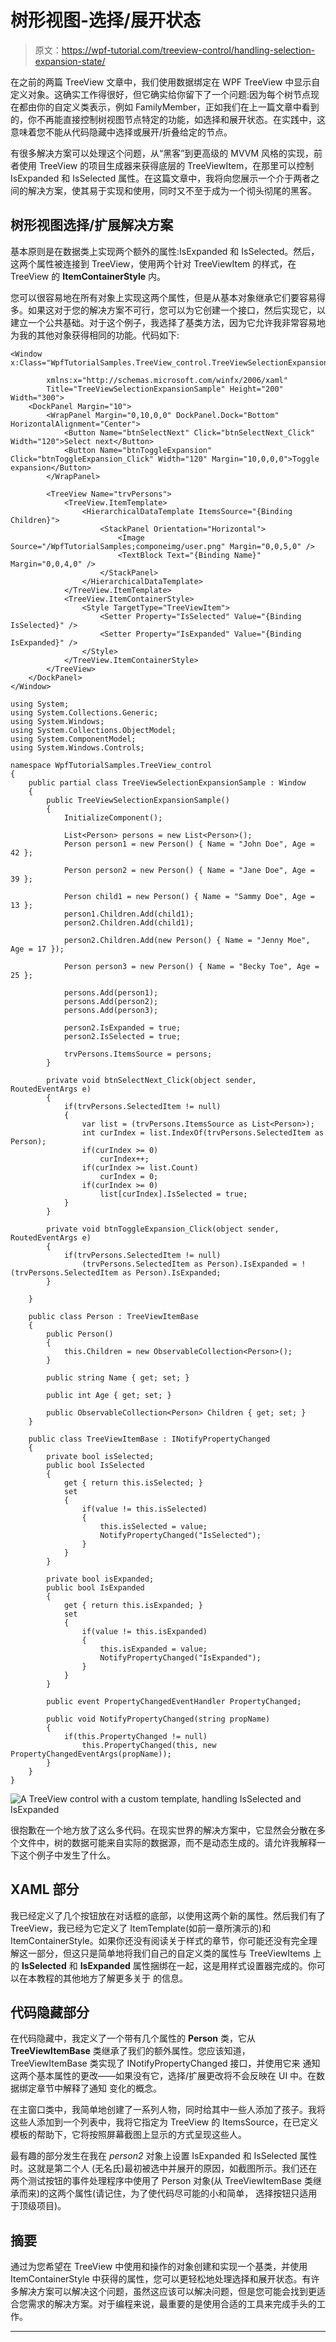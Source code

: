 # 树形视图-选择/展开状态

> 原文：<https://wpf-tutorial.com/treeview-control/handling-selection-expansion-state/>

在之前的两篇 TreeView 文章中，我们使用数据绑定在 WPF TreeView 中显示自定义对象。这确实工作得很好，但它确实给你留下了一个问题:因为每个树节点现在都由你的自定义类表示，例如 FamilyMember，正如我们在上一篇文章中看到的，你不再能直接控制树视图节点特定的功能，如选择和展开状态。在实践中，这意味着您不能从代码隐藏中选择或展开/折叠给定的节点。

有很多解决方案可以处理这个问题，从“黑客”到更高级的 MVVM 风格的实现，前者使用 TreeView 的项目生成器来获得底层的 TreeViewItem，在那里可以控制 IsExpanded 和 IsSelected 属性。在这篇文章中，我将向您展示一个介于两者之间的解决方案，使其易于实现和使用，同时又不至于成为一个彻头彻尾的黑客。

## 树形视图选择/扩展解决方案

基本原则是在数据类上实现两个额外的属性:IsExpanded 和 IsSelected。然后，这两个属性被连接到 TreeView，使用两个针对 TreeViewItem 的样式，在 TreeView 的 **ItemContainerStyle** 内。

您可以很容易地在所有对象上实现这两个属性，但是从基本对象继承它们要容易得多。如果这对于您的解决方案不可行，您可以为它创建一个接口，然后实现它，以建立一个公共基础。对于这个例子，我选择了基类方法，因为它允许我非常容易地为我的其他对象获得相同的功能。代码如下:

```
<Window x:Class="WpfTutorialSamples.TreeView_control.TreeViewSelectionExpansionSample"

        xmlns:x="http://schemas.microsoft.com/winfx/2006/xaml"
        Title="TreeViewSelectionExpansionSample" Height="200" Width="300">
	<DockPanel Margin="10">
		<WrapPanel Margin="0,10,0,0" DockPanel.Dock="Bottom" HorizontalAlignment="Center">
			<Button Name="btnSelectNext" Click="btnSelectNext_Click" Width="120">Select next</Button>
			<Button Name="btnToggleExpansion" Click="btnToggleExpansion_Click" Width="120" Margin="10,0,0,0">Toggle expansion</Button>
		</WrapPanel>

		<TreeView Name="trvPersons">
			<TreeView.ItemTemplate>
				<HierarchicalDataTemplate ItemsSource="{Binding Children}">
					<StackPanel Orientation="Horizontal">
						<Image Source="/WpfTutorialSamples;componeimg/user.png" Margin="0,0,5,0" />
						<TextBlock Text="{Binding Name}" Margin="0,0,4,0" />
					</StackPanel>
				</HierarchicalDataTemplate>
			</TreeView.ItemTemplate>
			<TreeView.ItemContainerStyle>
				<Style TargetType="TreeViewItem">
					<Setter Property="IsSelected" Value="{Binding IsSelected}" />
					<Setter Property="IsExpanded" Value="{Binding IsExpanded}" />
				</Style>
			</TreeView.ItemContainerStyle>
		</TreeView>
	</DockPanel>
</Window>
```

<input type="hidden" name="IL_IN_ARTICLE">

```
using System;
using System.Collections.Generic;
using System.Windows;
using System.Collections.ObjectModel;
using System.ComponentModel;
using System.Windows.Controls;

namespace WpfTutorialSamples.TreeView_control
{
	public partial class TreeViewSelectionExpansionSample : Window
	{
		public TreeViewSelectionExpansionSample()
		{
			InitializeComponent();

			List<Person> persons = new List<Person>();
			Person person1 = new Person() { Name = "John Doe", Age = 42 };

			Person person2 = new Person() { Name = "Jane Doe", Age = 39 };

			Person child1 = new Person() { Name = "Sammy Doe", Age = 13 };
			person1.Children.Add(child1);
			person2.Children.Add(child1);

			person2.Children.Add(new Person() { Name = "Jenny Moe", Age = 17 });

			Person person3 = new Person() { Name = "Becky Toe", Age = 25 };

			persons.Add(person1);
			persons.Add(person2);
			persons.Add(person3);

			person2.IsExpanded = true;
			person2.IsSelected = true;

			trvPersons.ItemsSource = persons;
		}

		private void btnSelectNext_Click(object sender, RoutedEventArgs e)
		{
			if(trvPersons.SelectedItem != null)
			{
				var list = (trvPersons.ItemsSource as List<Person>);
				int curIndex = list.IndexOf(trvPersons.SelectedItem as Person);
				if(curIndex >= 0)
					curIndex++;
				if(curIndex >= list.Count)
					curIndex = 0;
				if(curIndex >= 0)
					list[curIndex].IsSelected = true;
			}
		}

		private void btnToggleExpansion_Click(object sender, RoutedEventArgs e)
		{
			if(trvPersons.SelectedItem != null)
				(trvPersons.SelectedItem as Person).IsExpanded = !(trvPersons.SelectedItem as Person).IsExpanded;
		}

	}

	public class Person : TreeViewItemBase
	{
		public Person()
		{
			this.Children = new ObservableCollection<Person>();
		}

		public string Name { get; set; }

		public int Age { get; set; }

		public ObservableCollection<Person> Children { get; set; }
	}

	public class TreeViewItemBase : INotifyPropertyChanged
	{
		private bool isSelected;
		public bool IsSelected
		{
			get { return this.isSelected; }
			set
			{
				if(value != this.isSelected)
				{
					this.isSelected = value;
					NotifyPropertyChanged("IsSelected");
				}
			}
		}

		private bool isExpanded;
		public bool IsExpanded
		{
			get { return this.isExpanded; }
			set
			{
				if(value != this.isExpanded)
				{
					this.isExpanded = value;
					NotifyPropertyChanged("IsExpanded");
				}
			}
		}

		public event PropertyChangedEventHandler PropertyChanged;

		public void NotifyPropertyChanged(string propName)
		{
			if(this.PropertyChanged != null)
				this.PropertyChanged(this, new PropertyChangedEventArgs(propName));
		}
	}
}
```

![](img/bba0156bcddb20eca432a05209cd7482.png "A TreeView control with a custom template, handling IsSelected and IsExpanded")

很抱歉在一个地方放了这么多代码。在现实世界的解决方案中，它显然会分散在多个文件中，树的数据可能来自实际的数据源，而不是动态生成的。请允许我解释一下这个例子中发生了什么。

## XAML 部分

我已经定义了几个按钮放在对话框的底部，以使用这两个新的属性。然后我们有了 TreeView，我已经为它定义了 ItemTemplate(如前一章所演示的)和 ItemContainerStyle。如果你还没有阅读关于样式的章节，你可能还没有完全理解这一部分，但这只是简单地将我们自己的自定义类的属性与 TreeViewItems 上的 **IsSelected** 和 **IsExpanded** 属性捆绑在一起，这是用样式设置器完成的。你可以在本教程的其他地方了解更多关于 的信息。

## 代码隐藏部分

在代码隐藏中，我定义了一个带有几个属性的 **Person** 类，它从 **TreeViewItemBase** 类继承了我们的额外属性。您应该知道，TreeViewItemBase 类实现了 INotifyPropertyChanged 接口，并使用它来 通知这两个基本属性的更改——如果没有它，选择/扩展更改将不会反映在 UI 中。在数据绑定章节中解释了通知 变化的概念。

在主窗口类中，我简单地创建了一系列人物，同时给其中一些人添加了孩子。我将这些人添加到一个列表中，我将它指定为 TreeView 的 ItemsSource，在已定义模板的帮助下，它将按照屏幕截图上显示的方式呈现这些人。

最有趣的部分发生在我在 *person2* 对象上设置 IsExpanded 和 IsSelected 属性时。这就是第二个人 (无名氏)最初被选中并展开的原因，如截图所示。我们还在两个测试按钮的事件处理程序中使用了 Person 对象(从 TreeViewItemBase 类继承而来)的这两个属性(请记住，为了使代码尽可能的小和简单， 选择按钮只适用于顶级项目)。

## 摘要

通过为您希望在 TreeView 中使用和操作的对象创建和实现一个基类，并使用 ItemContainerStyle 中获得的属性，您可以更轻松地处理选择和展开状态。有许多解决方案可以解决这个问题，虽然这应该可以解决问题，但是您可能会找到更适合您需求的解决方案。对于编程来说，最重要的是使用合适的工具来完成手头的工作。

* * *